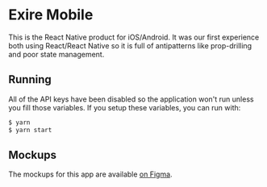 # Exire Mobile

This is the React Native product for iOS/Android. It was our first experience both using React/React Native so it is full of antipatterns like prop-drilling and poor state management.

## Running

All of the API keys have been disabled so the application won't run unless you fill those variables. If you setup these variables, you can run with:

```sh
$ yarn
$ yarn start
```

## Mockups

The mockups for this app are available [on Figma](https://www.figma.com/file/r2YdZovkTKbiithCsCPyzT/EXIRE?node-id=553%3A1063).